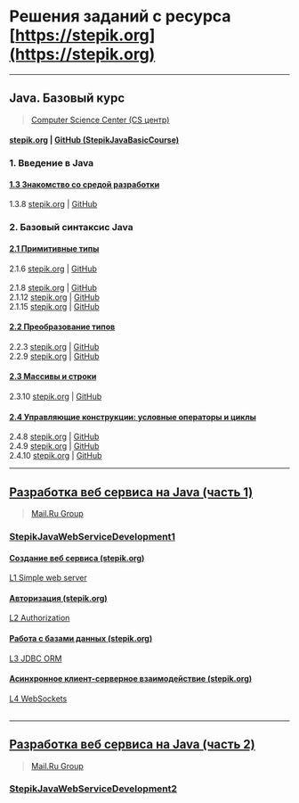 # Решения заданий с ресурса [https://stepik.org](https://stepik.org)

---

## Java. Базовый курс 
> [Computer Science Center (CS центр)](https://stepik.org/org/compscicenter)
#### [stepik.org](https://stepik.org/course/187/syllabus) | [GitHub (StepikJavaBasicCourse)](https://github.com/sergbelov/Stepik/tree/StepikJavaBasicCourse/StepikJavaBasicCourse)

### 1. Введение в Java
#### [1.3 Знакомство со средой разработки](https://stepik.org/lesson/12756/step/1?unit=3104)
1.3.8 
[stepik.org](https://stepik.org/lesson/12756/step/1?unit=3104) | 
[GitHub](https://github.com/sergbelov/Stepik/blob/StepikJavaBasicCourse/StepikJavaBasicCourse/src/main/java/ru/stepik/javaBasicCourse/StepikJavaBasic_1_3_8.java)

### 2. Базовый синтаксис Java 

#### [2.1 Примитивные типы](https://stepik.org/lesson/12759/step/1?unit=3107)
2.1.6 
[stepik.org](https://stepik.org/lesson/12759/step/6?unit=3107) | 
[GitHub](https://github.com/sergbelov/Stepik/blob/StepikJavaBasicCourse/StepikJavaBasicCourse/src/main/java/ru/stepik/javaBasicCourse/StepikJavaBasic_2_1_6.java)<br>         
2.1.8 
[stepik.org](https://stepik.org/lesson/12759/step/8?unit=3107) | 
[GitHub](https://github.com/sergbelov/Stepik/blob/StepikJavaBasicCourse/StepikJavaBasicCourse/src/main/java/ru/stepik/javaBasicCourse/StepikJavaBasic_2_1_8.java)<br>
2.1.12 
[stepik.org](https://stepik.org/lesson/12759/step/12?unit=3107) | 
[GitHub](https://github.com/sergbelov/Stepik/blob/StepikJavaBasicCourse/StepikJavaBasicCourse/src/main/java/ru/stepik/javaBasicCourse/StepikJavaBasic_2_1_12.java)<br>
2.1.15 
[stepik.org](https://stepik.org/lesson/12759/step/15?unit=3107) | 
[GitHub](https://github.com/sergbelov/Stepik/blob/StepikJavaBasicCourse/StepikJavaBasicCourse/src/main/java/ru/stepik/javaBasicCourse/StepikJavaBasic_2_1_15.java)<br>

#### [2.2 Преобразование типов](https://stepik.org/lesson/12760/step/1?unit=3108)
2.2.3 
[stepik.org](https://stepik.org/lesson/12760/step/3?unit=3108) | 
[GitHub](https://github.com/sergbelov/Stepik/blob/StepikJavaBasicCourse/StepikJavaBasicCourse/src/main/java/ru/stepik/javaBasicCourse/StepikJavaBasic_2_2_3.java)<br>
2.2.9 
[stepik.org](https://stepik.org/lesson/12760/step/9?unit=3108) | 
[GitHub](https://github.com/sergbelov/Stepik/blob/StepikJavaBasicCourse/StepikJavaBasicCourse/src/main/java/ru/stepik/javaBasicCourse/StepikJavaBasic_2_2_9.java)<br>

#### [2.3 Массивы и строки](https://stepik.org/lesson/12761/step/1?unit=3109)
2.3.10 
[stepik.org](https://stepik.org/lesson/12761/step/10?unit=3109) | 
[GitHub](https://github.com/sergbelov/Stepik/blob/StepikJavaBasicCourse/StepikJavaBasicCourse/src/main/java/ru/stepik/javaBasicCourse/StepikJavaBasic_2_3_10.java)<br>

#### [2.4 Управляющие конструкции: условные операторы и циклы](https://stepik.org/lesson/12762/step/1?unit=3110)
2.4.8 
[stepik.org](https://stepik.org/lesson/12762/step/8?unit=3110) | 
[GitHub](https://github.com/sergbelov/Stepik/blob/StepikJavaBasicCourse/StepikJavaBasicCourse/src/main/java/ru/stepik/javaBasicCourse/StepikJavaBasic_2_4_8.java)<br>
2.4.9 
[stepik.org](https://stepik.org/lesson/12762/step/9?unit=3110) | 
[GitHub](https://github.com/sergbelov/Stepik/blob/StepikJavaBasicCourse/StepikJavaBasicCourse/src/main/java/ru/stepik/javaBasicCourse/StepikJavaBasic_2_4_9.java)<br>
2.4.10 
[stepik.org](https://stepik.org/lesson/12762/step/10?unit=3110) | 
[GitHub](https://github.com/sergbelov/Stepik/blob/StepikJavaBasicCourse/StepikJavaBasicCourse/src/main/java/ru/stepik/javaBasicCourse/StepikJavaBasic_2_4_10.java)<br>




---

## [Разработка веб сервиса на Java (часть 1)](https://stepik.org/course/146/syllabus)
> [Mail.Ru Group](https://stepik.org/org/mailru)
### [StepikJavaWebServiceDevelopment1](https://github.com/sergbelov/Stepik/tree/StepikJavaWebServiceDevelopment/StepikJavaWebServiceDevelopment1)<br>

#### [Создание веб сервиса (stepik.org)](https://stepik.org/lesson/12196/step/12?unit=2765)
[L1 Simple web server](https://github.com/sergbelov/Stepik/tree/StepikJavaWebServiceDevelopment/StepikJavaWebServiceDevelopment1/L1%20Simple%20web%20server)<br>

#### [Авторизация (stepik.org)](https://stepik.org/lesson/12497/step/15?unit=2967)
[L2 Authorization](https://github.com/sergbelov/Stepik/tree/StepikJavaWebServiceDevelopment/StepikJavaWebServiceDevelopment1/L2%20Authorization)<br>

#### [Работа с базами данных (stepik.org)](https://stepik.org/lesson/12405/step/15?unit=2835)
[L3 JDBC ORM](https://github.com/sergbelov/Stepik/tree/StepikJavaWebServiceDevelopment/StepikJavaWebServiceDevelopment1/L3%20JDBC%20ORM)<br>

#### [Асинхронное клиент-серверное взаимодействие (stepik.org)](https://stepik.org/lesson/12402/step/1?unit=2832)
[L4 WebSockets](https://github.com/sergbelov/Stepik/tree/StepikJavaWebServiceDevelopment/StepikJavaWebServiceDevelopment1/L4%20WebSockets)<br><br>

---

## [Разработка веб сервиса на Java (часть 2)](https://stepik.org/course/186/syllabus)
> [Mail.Ru Group](https://stepik.org/org/mailru)
### [StepikJavaWebServiceDevelopment2](https://github.com/sergbelov/Stepik/tree/StepikJavaWebServiceDevelopment/StepikJavaWebServiceDevelopment2)<br>
